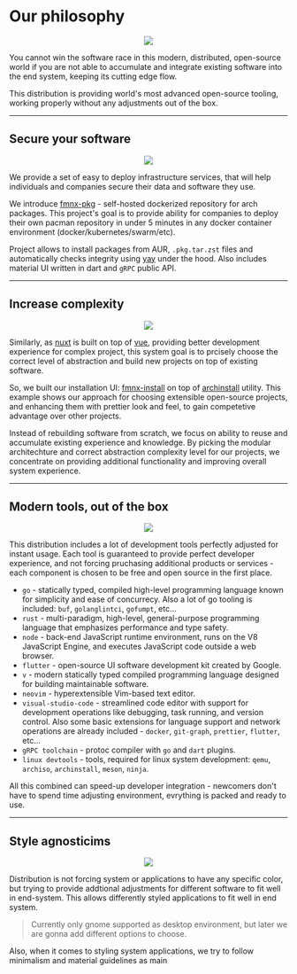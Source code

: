 # Our philosophy

<p align="center">
<img style="align: center; max-height: 25%; max-width: 25%" src="https://fmnx.ru/dancheg97/fmnx/media/branch/main/airootfs/usr/local/share/backgrounds/fmnx-linux.png" />
</p>

You cannot win the software race in this modern, distributed, open-source world if you are not able to accumulate and integrate existing software into the end system, keeping its cutting edge flow.

This distribution is providing world's most advanced open-source tooling, working properly without any adjustments out of the box.

---

## Secure your software

<p align="center">
<img style="align: center; max-height: 35%; max-width: 35%" src="/security.png" />
</p>

We provide a set of easy to deploy infrastructure services, that will help individuals and companies secure their data and software they use.

We introduce [fmnx-pkg](https://fmnx.ru/dancheg97/fmnx-pkg) - self-hosted dockerized repository for arch packages. This project's goal is to provide ability for companies to deploy their own pacman repository in under 5 minutes in any docker container environment (docker/kubernetes/swarm/etc).

Project allows to install packages from AUR, `.pkg.tar.zst` files and automatically checks integrity using [yay](https://github.com/Jguer/yay) under the hood. Also includes material UI written in dart and `gRPC` public API.

---

## Increase complexity

<p align="center">
<img style="align: center; max-height: 35%; max-width: 35%" src="/complexity.png" />
</p>

Similarly, as [nuxt](https://nuxtjs.org/) is built on top of [vue](https://vuejs.org/), providing better development experience for complex project, this system goal is to prcisely choose the correct level of abstraction and build new projects on top of existing software.

So, we built our installation UI: [fmnx-install](https://fmnx.ru/dancheg97/fmnx-install) on top of [archinstall](https://github.com/archlinux/archinstall) utility. This example shows our approach for choosing extensible open-source projects, and enhancing them with prettier look and feel, to gain competetive advantage over other projects.

Instead of rebuilding software from scratch, we focus on ability to reuse and accumulate existing experience and knowledge. By picking the modular architechture and correct abstraction complexity level for our projects, we concentrate on providing additional functionality and improving overall system experience.

---

## Modern tools, out of the box

<p align="center">
<img style="align: center; max-height: 35%; max-width: 35%" src="/toolbox.png" />
</p>

This distribution includes a lot of development tools perfectly adjusted for instant usage. Each tool is guaranteed to provide perfect developer experience, and not forcing pruchasing additional products or services - each component is chosen to be free and open source in the first place.

- `go` - statically typed, compiled high-level programming language known for simplicity and ease of concurrecy. Also a lot of go tooling is included: `buf`, `golanglintci`, `gofumpt`, etc...
- `rust` - multi-paradigm, high-level, general-purpose programming language that emphasizes performance and type safety.
- `node` - back-end JavaScript runtime environment, runs on the V8 JavaScript Engine, and executes JavaScript code outside a web browser.
- `flutter` - open-source UI software development kit created by Google.
- `v` - modern statically typed compiled programming language designed for building maintainable software.
- `neovim` - hyperextensible Vim-based text editor.
- `visual-studio-code` - streamlined code editor with support for development operations like debugging, task running, and version control. Also some basic extensions for language support and network operations are already included - `docker`, `git-graph`, `prettier`, `flutter`, etc...
- `gRPC toolchain` - protoc compiler with `go` and `dart` plugins.
- `linux devtools` - tools, required for linux system development: `qemu`, `archiso`, `archinstall`, `meson`, `ninja`.

All this combined can speed-up developer integration - newcomers don't have to spend time adjusting environment, evrything is packed and ready to use.

---

## Style agnosticims

<p align="center">
<img style="align: center; max-height: 35%; max-width: 35%" src="/palette.png" />
</p>

Distribution is not forcing system or applications to have any specific color, but trying to provide addtional adjustments for different software to fit well in end-system. This allows differently styled applications to fit well in end system.

> Currently only gnome supported as desktop environment, but later we are gonna add different options to choose.

Also, when it comes to styling system applications, we try to follow minimalism and material guidelines as main

<!--

## FMNX cli

<p align="center">
<img style="align: center; max-height: 35%; max-width: 35%" src="/code.png" />
</p>

Also, we add

> This part of system is under development stage and currently not included in system.

-->
